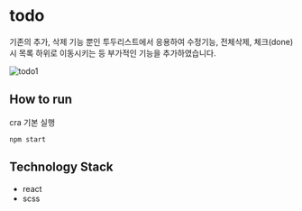 # todo

기존의 추가, 삭제 기능 뿐인 투두리스트에서 응용하여 수정기능, 전체삭제, 체크(done) 시 목록 하위로 이동시키는 등 부가적인 기능을 추가하였습니다. 

![todo1](https://user-images.githubusercontent.com/77560344/116829657-e2704f80-abdf-11eb-9fb9-68b99b3a416a.PNG)

## How to run

cra 기본 실행
```
npm start
```

## Technology Stack
- react
- scss
